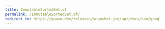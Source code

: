 ```yaml
---
title: ImmutableSortedSet.of
permalink: /ImmutableSortedSet.of/
redirect_to: https://guava.dev/releases/snapshot-jre/api/docs/com/google/common/collect/ImmutableSortedSet.html#of--
---
```

